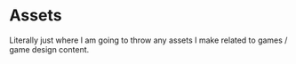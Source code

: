 # Assets
Literally just where I am going to throw any assets I make related to games / game design content.
